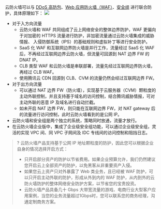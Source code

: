 云防火墙可以与 [DDoS 高防包](https://intl.cloud.tencent.com/document/product/1029)、[Web 应用防火墙（WAF）](https://intl.cloud.tencent.com/document/product/627)、[安全组](https://intl.cloud.tencent.com/document/product/213/12452) 进行联合防护，具体原理如下：
![](https://qcloudimg.tencent-cloud.cn/raw/55f98fc02de51bfa6e3bec3eaf0232dd.png)

- 对于入方向流量
     - 云防火墙和 WAF 共同组成了云上网络安全的整体边界防护，WAF 更偏向于对加密的 HTTPS 流量进行防护，非加密流量通过云防火墙集成的威胁情报、 入侵防御系统（IPS）的基础规则和虚拟补丁等进行安全防护。
     - SaaS 化 WAF 和互联网边界防火墙是并行工作，流量经过 SaaS 化 WAF 后，不再经过互联网边界云防火墙，但流量可回源到 NAT 边界 FW 的 DNAT IP。
     - CLB 类型 WAF 和云防火墙是串联部署，流量先经过互联网边界防火墙，再经过 CLB WAF。
     - 使用腾讯云 CDN 回源到 CLB、CVM 的流量仍然会经过互联网边界 FW。
- 对于出方向流量
    - 可以通过 NAT 边界 FW（防火墙），实现基于云服务器（CVM）颗粒度的主动外联控制，并且支持基于域名的访问控制，结合腾讯威胁情报，可对主动外联的恶意 IP 及域名进行自动拦截。
    - 如未开启 NAT 边界 FW，则只能在互联网边界 FW，对 NAT gateway 后的流量进行访问控制，此时云防火墙看到的是公网 IP。
- 云防火墙和安全组是两个独立的系统，策略同时放通，流量才放行。
- 在云防火墙企业版中，集成了企业级安全组功能，可以通过企业级安全组，灵活的实现 VPC 间、同 VPC 子网间及 IDC 专线间的访问控制和阻挡日志。

>? 云防火墙产品支持基于公网 IP 地址颗粒度的防护，因此您可以根据企业自身的情况选择开启方式：
>- 只开启部分资产的防护以节省费用。如果企业预算允许，我们仍然建议您开启云上全部资产的防护，以免黑客从非重要资产入侵。
>- 如果您云上资产只对外暴露了 Web 类业务，且已经被 WAF 防护，可以只开启主动外联的防护，形成从外到内的 WAF 防护，从内到外的云防火墙防护的整体网络安全防护方案，以节省您的宝贵投资。
>- 云防火墙产品具备几十 Gbps 大带宽流量的游戏、电商行业大型客户应用案例，当您的业务流量超过1Gbps时，您可以联系您的商务经理，沟通定制商务方案。
